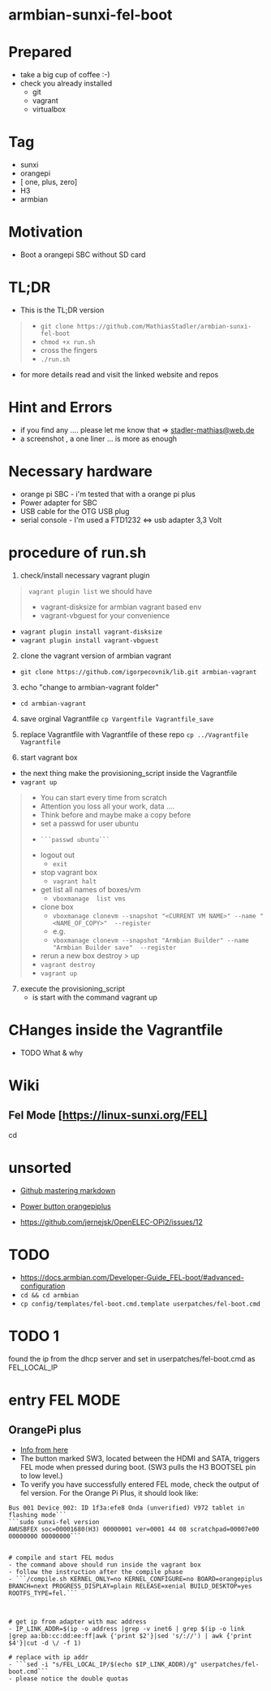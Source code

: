 # armbian-sunxi-fel-boot

# Prepared 
- take a big cup of coffee :-)
- check you already installed  
    - git 
    - vagrant
    - virtualbox 
     

# Tag 
- sunxi 
- orangepi 
- [ one, plus, zero] 
- H3 
- armbian

# Motivation  
- Boot a orangepi SBC without SD card




# TL;DR
- This is  the TL;DR version

> - ```git clone https://github.com/MathiasStadler/armbian-sunxi-fel-boot```
> - ```chmod +x run.sh```
> - cross the fingers
> - ```./run.sh```

- for more details read and visit the linked  website and repos

# Hint and Errors
- if you find any .... please let me know that => stadler-mathias@web.de
- a screenshot , a one liner ... is more as enough


# Necessary hardware
- orange pi SBC - i'm tested that with a orange pi plus 
- Power adapter for SBC 
- USB cable for the OTG USB plug
- serial console - I'm used a FTD1232 <=> usb adapter 3,3 Volt  


# procedure of run.sh

1. check/install necessary vagrant plugin
> ```vagrant plugin list```
>  we should have 
>    -   vagrant-disksize  for armbian vagrant based env
>    -   vagrant-vbguest for your convenience

- ```vagrant plugin install vagrant-disksize```
- ```vagrant plugin install vagrant-vbguest```    

2. clone the vagrant version of armbian vagrant
- ```git clone https://github.com/igorpecovnik/lib.git armbian-vagrant```

3. echo "change to armbian-vagrant folder"
- ```cd armbian-vagrant```

4. save orginal Vagrantfile 
```cp Vargentfile Vagrantfile_save```

5. replace Vagrantfile with Vagrantfile of these repo
```cp ../Vagrantfile Vagrantfile```

6. start vagrant box 
- the next thing make the provisioning_script inside the Vagrantfile
- ```vagrant up```

> - You can start every time from scratch
> - Attention you loss all your work, data ....
> - Think before and maybe make a copy before
> - set a passwd for user ubuntu
> -     ```passwd ubuntu```
> - logout out 
>   - ```exit```
> - stop vagrant box
>   - ```vagrant halt```
> - get list all names of boxes/vm
>   - ```vboxmanage  list vms```
> - clone box 
>   - ```vboxmanage clonevm --snapshot "<CURRENT VM NAME>" --name "<NAME_OF_COPY>"  --register```
>   - e.g.
>   - ```vboxmanage clonevm --snapshot "Armbian Builder" --name "Armbian Builder save"  --register```
> -  rerun a new box  destroy > up 
>   - ```vagrant destroy```
>   - ```vagrant up```

7. execute the  provisioning_script
    - is start with the command vagrant up

# CHanges inside the Vagrantfile
- TODO What & why


# Wiki 
## Fel Mode [https://linux-sunxi.org/FEL]
cd 

# unsorted
- [Github mastering markdown](https://guides.github.com/features/mastering-markdown/)

- [Power button orangepiplus](https://parglescouk.wordpress.com/2016/08/30/shutting-down-an-orange-pi-from-the-on-board-button/)
 - https://github.com/jernejsk/OpenELEC-OPi2/issues/12



 # TODO
 - https://docs.armbian.com/Developer-Guide_FEL-boot/#advanced-configuration
 - ```cd && cd armbian```
 - ```cp config/templates/fel-boot.cmd.template userpatches/fel-boot.cmd```

# TODO 1
found the ip from the dhcp server and set in userpatches/fel-boot.cmd as FEL_LOCAL_IP



 # entry FEL MODE
 ## OrangePi plus
 - [Info from here](http://linux-sunxi.org/Xunlong_Orange_Pi_Plus)
 - The button marked SW3, located between the HDMI and SATA, triggers FEL mode when pressed during boot. (SW3 pulls the H3 BOOTSEL pin to low level.)
- To verify you have successfully entered FEL mode, check the output of fel version. For the Orange Pi Plus, it should look like:
```lsusb
Bus 001 Device 002: ID 1f3a:efe8 Onda (unverified) V972 tablet in flashing mode```
```sudo sunxi-fel version
AWUSBFEX soc=00001680(H3) 00000001 ver=0001 44 08 scratchpad=00007e00 00000000 00000000```


# compile and start FEL modus 
- the command above should run inside the vagrant box
- follow the instruction after the compile phase
- ```/compile.sh KERNEL_ONLY=no KERNEL_CONFIGURE=no BOARD=orangepiplus BRANCH=next PROGRESS_DISPLAY=plain RELEASE=xenial BUILD_DESKTOP=yes ROOTFS_TYPE=fel.```



# get ip from adapter with mac address
- IP_LINK_ADDR=$(ip -o address |grep -v inet6 | grep $(ip -o link |grep aa:bb:cc:dd:ee:ff|awk {'print $2'}|sed 's/://') | awk {'print $4'}|cut -d \/ -f 1)

# replace with ip addr
- ```sed -i "s/FEL_LOCAL_IP/$(echo $IP_LINK_ADDR)/g" userpatches/fel-boot.cmd```
- please notice the double quotas  
